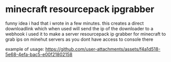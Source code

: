 # minecraft resourcepack ipgrabber
funny idea i had that i wrote in a few minutes.
this creates a direct downloadlink which when used will send the ip of the downloader to a webhook
i used it to make a server resourcepack ip grabber for minecraft to grab ips on minehut servers as you dont have access to console there

example of usage:
https://github.com/user-attachments/assets/f4a1d518-5e68-4efa-bac5-e00f21802158
